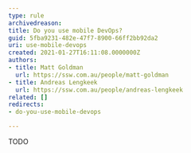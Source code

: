 ```yaml
---
type: rule
archivedreason: 
title: Do you use mobile DevOps?
guid: 5fba9231-482e-47f7-8900-66ff2bb92da2
uri: use-mobile-devops
created: 2021-01-27T16:11:08.0000000Z
authors:
- title: Matt Goldman
  url: https://ssw.com.au/people/matt-goldman
- title: Andreas Lengkeek
  url: https://ssw.com.au/people/andreas-lengkeek
related: []
redirects:
- do-you-use-mobile-devops

---
```



TODO<br>
<br><excerpt class='endintro'></excerpt><br>



